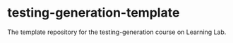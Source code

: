 # testing-generation-template
The template repository for the testing-generation course on Learning Lab.
